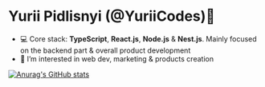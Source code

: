# Yurii Pidlisnyi (@YuriiCodes)👋
- 💻 Core stack: **TypeScript**, **React.js**, **Node.js** & **Nest.js**. Mainly focused on the backend part & overall product development
- 📍 I’m interested in web dev, marketing & products creation

[![Anurag's GitHub stats](https://github-readme-stats.vercel.app/api?username=YuriiCodes)](https://github.com/anuraghazra/github-readme-stats)

<!---
YuriiCodes/YuriiCodes is a ✨ special ✨ repository because its `README.md` (this file) appears on your GitHub profile.
You can click the Preview link to take a look at your changes.
--->
